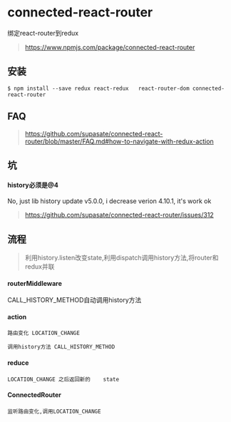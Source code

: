 # connected-react-router

绑定react-router到redux 

> https://www.npmjs.com/package/connected-react-router

## 安装
`$ npm install --save redux react-redux   react-router-dom connected-react-router `

## FAQ 

> https://github.com/supasate/connected-react-router/blob/master/FAQ.md#how-to-navigate-with-redux-action

## 坑

#### history必须是@4

No, just lib history update v5.0.0, i decrease verion 4.10.1, it's work ok

> https://github.com/supasate/connected-react-router/issues/312

## 流程

> 利用history.listen改变state,利用dispatch调用history方法,将router和redux并联

#### routerMiddleware

CALL_HISTORY_METHOD自动调用history方法

#### action

```
路由变化 LOCATION_CHANGE

调用history方法 CALL_HISTORY_METHOD
```

#### reduce

```
LOCATION_CHANGE 之后返回新的    state
```

#### ConnectedRouter

```
监听路由变化,调用LOCATION_CHANGE
```